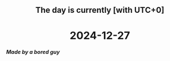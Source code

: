 <h2 align=center>The day is currently [with UTC+0]</h2>
<h1 align=center><!--TIME BEGIN-->2024-12-27<!--TIME END--></h1>
<h5>Made by a bored guy</h5>
